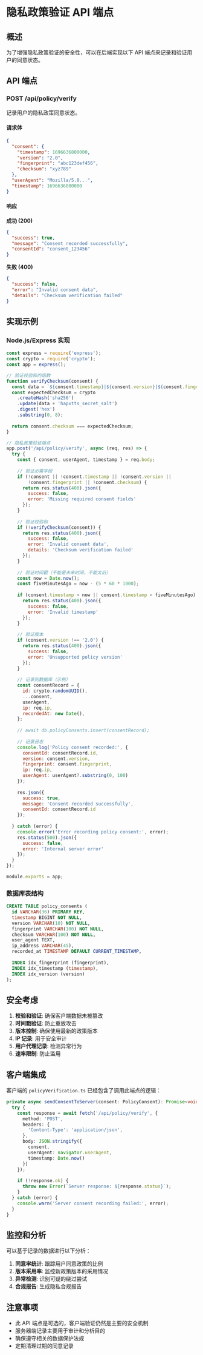 # 隐私政策验证 API 端点

## 概述

为了增强隐私政策验证的安全性，可以在后端实现以下 API 端点来记录和验证用户的同意状态。

## API 端点

### POST /api/policy/verify

记录用户的隐私政策同意状态。

#### 请求体

```json
{
  "consent": {
    "timestamp": 1696636800000,
    "version": "2.0",
    "fingerprint": "abc123def456",
    "checksum": "xyz789"
  },
  "userAgent": "Mozilla/5.0...",
  "timestamp": 1696636800000
}
```

#### 响应

**成功 (200)**
```json
{
  "success": true,
  "message": "Consent recorded successfully",
  "consentId": "consent_123456"
}
```

**失败 (400)**
```json
{
  "success": false,
  "error": "Invalid consent data",
  "details": "Checksum verification failed"
}
```

## 实现示例

### Node.js/Express 实现

```javascript
const express = require('express');
const crypto = require('crypto');
const app = express();

// 验证校验和的函数
function verifyChecksum(consent) {
  const data = `${consent.timestamp}|${consent.version}|${consent.fingerprint}`;
  const expectedChecksum = crypto
    .createHash('sha256')
    .update(data + 'hapxtts_secret_salt')
    .digest('hex')
    .substring(0, 8);
  
  return consent.checksum === expectedChecksum;
}

// 隐私政策验证端点
app.post('/api/policy/verify', async (req, res) => {
  try {
    const { consent, userAgent, timestamp } = req.body;
    
    // 验证必需字段
    if (!consent || !consent.timestamp || !consent.version || 
        !consent.fingerprint || !consent.checksum) {
      return res.status(400).json({
        success: false,
        error: 'Missing required consent fields'
      });
    }
    
    // 验证校验和
    if (!verifyChecksum(consent)) {
      return res.status(400).json({
        success: false,
        error: 'Invalid consent data',
        details: 'Checksum verification failed'
      });
    }
    
    // 验证时间戳（不能是未来时间，不能太旧）
    const now = Date.now();
    const fiveMinutesAgo = now - (5 * 60 * 1000);
    
    if (consent.timestamp > now || consent.timestamp < fiveMinutesAgo) {
      return res.status(400).json({
        success: false,
        error: 'Invalid timestamp'
      });
    }
    
    // 验证版本
    if (consent.version !== '2.0') {
      return res.status(400).json({
        success: false,
        error: 'Unsupported policy version'
      });
    }
    
    // 记录到数据库（示例）
    const consentRecord = {
      id: crypto.randomUUID(),
      ...consent,
      userAgent,
      ip: req.ip,
      recordedAt: new Date(),
    };
    
    // await db.policyConsents.insert(consentRecord);
    
    // 记录日志
    console.log('Policy consent recorded:', {
      consentId: consentRecord.id,
      version: consent.version,
      fingerprint: consent.fingerprint,
      ip: req.ip,
      userAgent: userAgent?.substring(0, 100)
    });
    
    res.json({
      success: true,
      message: 'Consent recorded successfully',
      consentId: consentRecord.id
    });
    
  } catch (error) {
    console.error('Error recording policy consent:', error);
    res.status(500).json({
      success: false,
      error: 'Internal server error'
    });
  }
});

module.exports = app;
```

### 数据库表结构

```sql
CREATE TABLE policy_consents (
  id VARCHAR(36) PRIMARY KEY,
  timestamp BIGINT NOT NULL,
  version VARCHAR(10) NOT NULL,
  fingerprint VARCHAR(100) NOT NULL,
  checksum VARCHAR(100) NOT NULL,
  user_agent TEXT,
  ip_address VARCHAR(45),
  recorded_at TIMESTAMP DEFAULT CURRENT_TIMESTAMP,
  
  INDEX idx_fingerprint (fingerprint),
  INDEX idx_timestamp (timestamp),
  INDEX idx_version (version)
);
```

## 安全考虑

1. **校验和验证**: 确保客户端数据未被篡改
2. **时间戳验证**: 防止重放攻击
3. **版本控制**: 确保使用最新的政策版本
4. **IP 记录**: 用于安全审计
5. **用户代理记录**: 检测异常行为
6. **速率限制**: 防止滥用

## 客户端集成

客户端的 `policyVerification.ts` 已经包含了调用此端点的逻辑：

```typescript
private async sendConsentToServer(consent: PolicyConsent): Promise<void> {
  try {
    const response = await fetch('/api/policy/verify', {
      method: 'POST',
      headers: {
        'Content-Type': 'application/json',
      },
      body: JSON.stringify({
        consent,
        userAgent: navigator.userAgent,
        timestamp: Date.now()
      })
    });
    
    if (!response.ok) {
      throw new Error(`Server response: ${response.status}`);
    }
  } catch (error) {
    console.warn('Server consent recording failed:', error);
  }
}
```

## 监控和分析

可以基于记录的数据进行以下分析：

1. **同意率统计**: 跟踪用户同意政策的比例
2. **版本采用率**: 监控新政策版本的采用情况
3. **异常检测**: 识别可疑的绕过尝试
4. **合规报告**: 生成隐私合规报告

## 注意事项

- 此 API 端点是可选的，客户端验证仍然是主要的安全机制
- 服务器端记录主要用于审计和分析目的
- 确保遵守相关的数据保护法规
- 定期清理过期的同意记录
